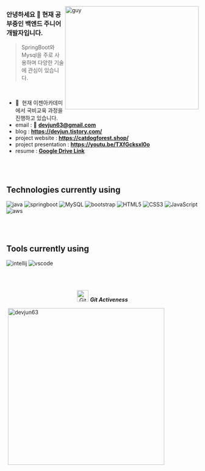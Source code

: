 <img align="right" height="270px" alt="guy" width="350" src="https://i.pinimg.com/originals/e4/26/70/e426702edf874b181aced1e2fa5c6cde.gif" /> </a>
 
### 안녕하세요 👋 현재 공부중인 백엔드 주니어 개발자입니다.

> SpringBoot와 Mysql을 주로 사용하며 다양한 기술에 관심이 있습니다.
<br />

- 🌱 &nbsp;현재 이젠아카데미에서 국비교육 과정을 진행하고 있습니다.
- email : 📧 **devjun63@gmail.com**
- blog : **https://devjun.tistory.com/**
- project website : **https://catdogforest.shop/**
- project presentation : **https://youtu.be/TXfGcksxl0o**
- resume : **<a href="https://drive.google.com/file/d/197pjlaeCkz8FxoNmKTLYFJf_cQPsrwQl/view?usp=sharing" target="_blank">Google Drive Link</a>**
<br><br><br><br>

## Technologies currently using

<div>
  <img  alt="java" src ="https://img.shields.io/badge/Java-ED8B00?style=flat-square&logo=java&logoColor=white"/>
  <img  alt="springboot" src ="https://img.shields.io/badge/springboot-6DB33F?style=for-the-badge&logo=springboot&logoColor=white"/>
  <img  alt="MySQL" src ="https://img.shields.io/badge/Mysql-4479A1?style=for-the-badge&logo=mysql&logoColor=white"/>
  <img  alt="bootstrap" src ="https://img.shields.io/badge/Bootstrap-563D7C?style=for-the-badge&logo=bootstrap&logoColor=white"/>
  <img  alt="HTML5" src="https://img.shields.io/badge/html5-%23E34F26.svg?style=for-the-badge&logo=html5&logoColor=white"/>
  <img  alt="CSS3" src="https://img.shields.io/badge/css3-%231572B6.svg?style=for-the-badge&logo=css3&logoColor=white"/>
  <img  alt="JavaScript" src="https://img.shields.io/badge/JavaScript-F7DF1E?style=for-the-badge&logo=javascript&logoColor=black"/>
  <img  alt="aws" src ="https://img.shields.io/badge/Amazon_AWS-232F3E?style=for-the-badge&logo=amazon-aws&logoColor=white"/>
 
</div>

<br><br>

## Tools currently using


<div>
  <img  alt="intellij" src="https://img.shields.io/badge/IntelliJ_IDEA-000000.svg?style=for-the-badge&logo=intellij-idea&logoColor=white"/> 
  <img  alt="vscode" src="https://img.shields.io/badge/Visual_Studio_Code-0078D4?style=for-the-badge&logo=visual%20studio%20code&logoColor=white"/> 
  
 </div>
 
<br><br>

<p align="center">
 <img src="https://media.giphy.com/media/W5eoZHPpUx9sapR0eu/giphy.gif" width="30" alt="Git"/>&nbsp;<i><b>Git Activeness</b></i>
</p>
 

<p>&nbsp;<img align="center" src="https://github-readme-stats.vercel.app/api?username=devjun63&show_icons=true&locale=kr&theme=chartreuse-dark" alt="devjun63" width="410"/>
</p>
